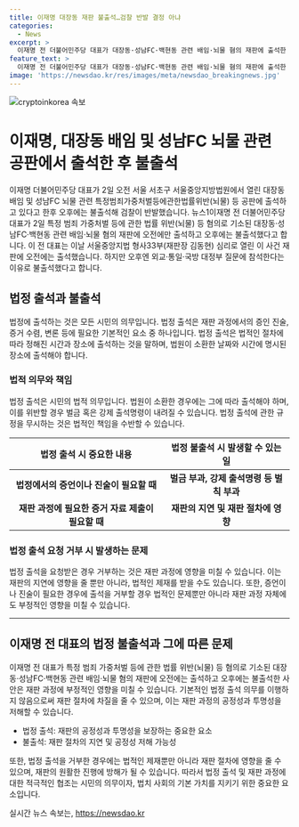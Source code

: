 ```yaml
---
title: 이재명 대장동 재판 불출석…검찰 반발 결정 아냐
categories:
  - News
excerpt: >
  이재명 전 더불어민주당 대표가 대장동·성남FC·백현동 관련 배임·뇌물 혐의 재판에 출석한 후 오후엔 국회 외교통일위원회 활동으로 불출석한 데 검찰이 반발했다. 검찰은 불출석을 허가할 수 없다고 주장하며, 이전 대표는 예정된 국회 일정이 있기 때문에 출석이 어렵다고 설명했다. 이 전 대표의 국회 활동과 재판 출석 사이의 조정 문제가 논란을 일으키고 있다. 또한 향후 재판의 진행에 영향을 미칠 것으로 우려되는 상황이다. 이와 관련한 사안은 계속해서 관심을 끌고 있으며, 민주당은 이와 관련한 주요 검찰 간부들에 대한 탄핵소추안을 발의했다.
feature_text: >
  이재명 전 더불어민주당 대표가 대장동·성남FC·백현동 관련 배임·뇌물 혐의 재판에 출석한 후 오후엔 국회 외교통일위원회 활동으로 불출석한 데 검찰이 반발했다. 검찰은 불출석을 허가할 수 없다고 주장하며, 이전 대표는 예정된 국회 일정이 있기 때문에 출석이 어렵다고 설명했다. 이 전 대표의 국회 활동과 재판 출석 사이의 조정 문제가 논란을 일으키고 있다. 또한 향후 재판의 진행에 영향을 미칠 것으로 우려되는 상황이다. 이와 관련한 사안은 계속해서 관심을 끌고 있으며, 민주당은 이와 관련한 주요 검찰 간부들에 대한 탄핵소추안을 발의했다.
image: 'https://newsdao.kr/res/images/meta/newsdao_breakingnews.jpg'
---
```


<p><img src="https://newsdao.kr/res/images/meta/newsdao_breakingnews.jpg" alt="cryptoinkorea 속보" /></p>

<h1 data-ke-size="size26">이재명, 대장동 배임 및 성남FC 뇌물 관련 공판에서 출석한 후 불출석</h1>

<p data-ke-size="size16">이재명 더불어민주당 대표가 2일 오전 서울 서초구 서울중앙지방법원에서 열린 대장동 배임 및 성남FC 뇌물 관련 특정범죄가중처벌등에관한법률위반(뇌물) 등 공판에 출석하고 있다고 한후 오후에는 불출석해 검찰이 반발했습니다. 뉴스1이재명 전 더불어민주당 대표가 2일 특정 범죄 가중처벌 등에 관한 법률 위반(뇌물) 등 혐의로 기소된 대장동·성남FC·백현동 관련 배임·뇌물 혐의 재판에 오전에만 출석하고 오후에는 불출석했다고 합니다. 이 전 대표는 이날 서울중앙지법 형사33부(재판장 김동현) 심리로 열린 이 사건 재판에 오전에는 출석했습니다. 하지만 오후엔 외교·통일·국방 대정부 질문에 참석한다는 이유로 불출석했다고 합니다.</p>

<h2 data-ke-size="size24">법정 출석과 불출석</h2>

<p data-ke-size="size16">법정에 출석하는 것은 모든 시민의 의무입니다. 법정 출석은 재판 과정에서의 증인 진술, 증거 수렴, 변론 등에 필요한 기본적인 요소 중 하나입니다. 법정 출석은 법적인 절차에 따라 정해진 시간과 장소에 출석하는 것을 말하며, 법원이 소환한 날짜와 시간에 명시된 장소에 출석해야 합니다.</p>

<h3 data-ke-size="size22">법적 의무와 책임</h3>

<p data-ke-size="size16">법정 출석은 시민의 법적 의무입니다. 법원이 소환한 경우에는 그에 따라 출석해야 하며, 이를 위반할 경우 벌금 혹은 강제 출석명령이 내려질 수 있습니다. 법정 출석에 관한 규정을 무시하는 것은 법적인 책임을 수반할 수 있습니다.</p>

<table>
    <thead>
        <tr>
            <th style="text-align: center;">법정 출석 시 중요한 내용</th>
            <th style="text-align: center;">법정 불출석 시 발생할 수 있는 일</th>
        </tr>
    </thead>
    <tbody>
        <tr>
            <td style="text-align: center;"><b>법정에서의 증언이나 진술이 필요할 때</b></td>
            <td style="text-align: center;"><b>벌금 부과, 강제 출석명령 등 벌칙 부과</b></td>
        </tr>
        <tr>
            <td style="text-align: center;"><b>재판 과정에 필요한 증거 자료 제출이 필요할 때</b></td>
            <td style="text-align: center;"><b>재판의 지연 및 재판 절차에 영향</b></td>
        </tr>
    </tbody>
</table>

<h3 data-ke-size="size22">법정 출석 요청 거부 시 발생하는 문제</h3>

<p data-ke-size="size16">법정 출석을 요청받은 경우 거부하는 것은 재판 과정에 영향을 미칠 수 있습니다. 이는 재판의 지연에 영향을 줄 뿐만 아니라, 법적인 제재를 받을 수도 있습니다. 또한, 증언이나 진술이 필요한 경우에 출석을 거부할 경우 법적인 문제뿐만 아니라 재판 과정 자체에도 부정적인 영향을 미칠 수 있습니다.</p>

<hr>

<h2 data-ke-size="size24">이재명 전 대표의 법정 불출석과 그에 따른 문제</h2>

<p data-ke-size="size16">이재명 전 대표가 특정 범죄 가중처벌 등에 관한 법률 위반(뇌물) 등 혐의로 기소된 대장동·성남FC·백현동 관련 배임·뇌물 혐의 재판에 오전에는 출석하고 오후에는 불출석한 사안은 재판 과정에 부정적인 영향을 미칠 수 있습니다. 기본적인 법정 출석 의무를 이행하지 않음으로써 재판 절차에 차질을 줄 수 있으며, 이는 재판 과정의 공정성과 투명성을 저해할 수 있습니다.</p>

<ul>
    <li>법정 출석: 재판의 공정성과 투명성을 보장하는 중요한 요소</li>
    <li>불출석: 재판 절차의 지연 및 공정성 저해 가능성</li>
</ul>

<p data-ke-size="size16">또한, 법정 출석을 거부한 경우에는 법적인 제재뿐만 아니라 재판 절차에 영향을 줄 수 있으며, 재판의 원활한 진행에 방해가 될 수 있습니다. 따라서 법정 출석 및 재판 과정에 대한 적극적인 협조는 시민의 의무이자, 법치 사회의 기본 가치를 지키기 위한 중요한 요소입니다.</p>
실시간 뉴스 속보는, <a href="https://newsdao.kr" rel="dofollow">https://newsdao.kr</a>


